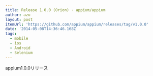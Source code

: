```yaml
---
title: Release 1.0.0 (Orion) · appium/appium
author: azu
layout: post
itemUrl: 'https://github.com/appium/appium/releases/tag/v1.0.0'
date: '2014-05-08T14:36:46.168Z'
tags:
  - mobile
  - ios
  - Android
  - Selenium
---
```

appium1.0.0リリース

